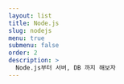 ```yaml
---
layout: list
title: Node.js
slug: nodejs
menu: true
submenu: false
order: 2
description: >
  Node.js부터 서버, DB 까지 해보자
---
```

